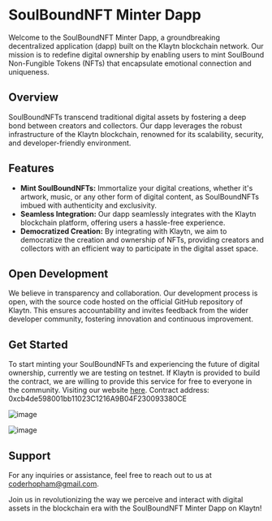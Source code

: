 # SoulBoundNFT Minter Dapp

Welcome to the SoulBoundNFT Minter Dapp, a groundbreaking decentralized application (dapp) built on the Klaytn blockchain network. Our mission is to redefine digital ownership by enabling users to mint SoulBound Non-Fungible Tokens (NFTs) that encapsulate emotional connection and uniqueness.

## Overview

SoulBoundNFTs transcend traditional digital assets by fostering a deep bond between creators and collectors. Our dapp leverages the robust infrastructure of the Klaytn blockchain, renowned for its scalability, security, and developer-friendly environment.

## Features

- **Mint SoulBoundNFTs:** Immortalize your digital creations, whether it's artwork, music, or any other form of digital content, as SoulBoundNFTs imbued with authenticity and exclusivity.
- **Seamless Integration:** Our dapp seamlessly integrates with the Klaytn blockchain platform, offering users a hassle-free experience.
- **Democratized Creation:** By integrating with Klaytn, we aim to democratize the creation and ownership of NFTs, providing creators and collectors with an efficient way to participate in the digital asset space.

## Open Development

We believe in transparency and collaboration. Our development process is open, with the source code hosted on the official GitHub repository of Klaytn. This ensures accountability and invites feedback from the wider developer community, fostering innovation and continuous improvement.

## Get Started

To start minting your SoulBoundNFTs and experiencing the future of digital ownership, currently we are testing on testnet. If Klaytn is provided to build the contract, we are willing to provide this service for free to everyone in the community.
Visiting our website [here](#https://dragon-soul-bound-nft-dapp.vercel.app/).
Contract address: 0xcb4de598001bb11023C1216A9B04F230093380CE

![image](https://github.com/FucktheKingcode/Mint-SoulBound-NFT-Dapp/assets/112191530/32e7066b-0099-491d-9a54-42e2d2fe79a3)

![image](https://github.com/FucktheKingcode/Mint-SoulBound-NFT-Dapp/assets/112191530/9190a1e8-267b-402f-9908-b5afa6770455)


## Support

For any inquiries or assistance, feel free to reach out to us at [coderhopham@gmail.com](mailto:coderhopham@gmail.com).

Join us in revolutionizing the way we perceive and interact with digital assets in the blockchain era with the SoulBoundNFT Minter Dapp on Klaytn!
